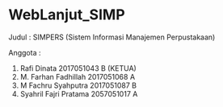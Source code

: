 # WebLanjut_SIMP
 
Judul : SIMPERS (Sistem Informasi Manajemen Perpustakaan) 

Anggota :
1. Rafi Dinata 2017051043 B (KETUA)
2. M. Farhan Fadhillah 2017051068 A 
3. M Fachru Syahputra 2017051087 B 
4. Syahril Fajri Pratama 2057051017 A
